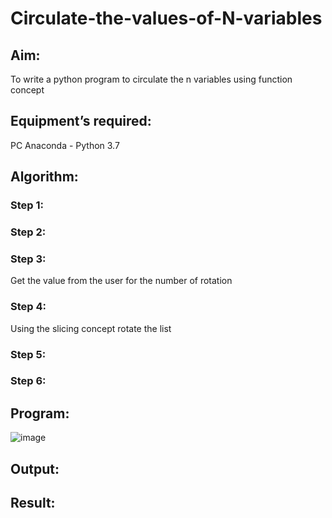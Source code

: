 # Circulate-the-values-of-N-variables
## Aim:
To write a python program to circulate the n variables using function concept
## Equipment’s required:
PC
Anaconda - Python 3.7
## Algorithm: 
### Step 1: 
### Step 2: 
### Step 3: 
Get the value from the user for the number of rotation
### Step 4: 
Using the slicing concept rotate the list

### Step 5: 
### Step 6: 
## Program:

![image](https://github.com/Sharonsteffani2005/Circulate-the-values-of-N-variables/assets/144979934/b05a5a9a-4e64-42e3-80df-a5565ae8f96d)


## Output:

## Result:

